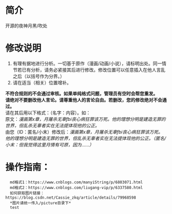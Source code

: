 # 简介
开源的夜神月黑/吹处

# 修改说明
1. 有理有据地进行分析。一切基于原作（漫画/动画/小说），请标明出处。同一情节若已有分析，请务必紧接其后进行修改。修改位置可以任意插入在他人言乱之后（以括号作为分界。）
2. 请在适当（相关）位置增补。

**不符合规则的不会通过审核。如果单纯格式问题，管理员有空时会帮您重发。**  
  **请绝对不要删改他人言论。请尊重他人的言论自由。若删改，您的修改绝对不会通过。**  
  请在其后用以下格式：（名字：内容）。如：  
    原文：*漫画第x章，月屠杀无辜fbi丧心病狂罪该万死。他的理想分明是建造无罪的世界，但乱杀无辜者实在无法提体现他的公正。*  
    由您（ID：匿名/小末）修改后：*漫画第x章，月屠杀无辜fbi丧心病狂罪该万死。他的理想分明是建造无罪的世界，但乱杀无辜者实在无法提体现他的公正。（匿名/小末：但我觉得这里月情有可原，因为……）*  

  
# 操作指南：  

      md格式1：https://www.cnblogs.com/manyiString/p/6803071.html  
      md格式2：https://www.cnblogs.com/liugang-vip/p/6337580.html  
      如何获取图片链接：https://blog.csdn.net/Cassie_zkq/article/details/79968598  
      *图片请统一传入/picture目录下*
      test
